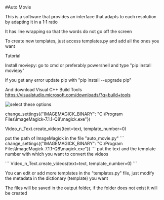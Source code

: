 #Auto Movie

This is a software that provides an interface that adapts to each resolution by adapting it in a 1:1 ratio

It has line wrapping so that the words do not go off the screen

To create new templates, just access templates.py and add all the ones you want

Tutorial

Install moviepy: go to cmd or preferably powershell and type "pip install moviepy"

If you get any error update pip with "pip install --upgrade pip"

And download Visual C++ Build Tools https://visualstudio.microsoft.com/downloads/?q=build+tools

![select these options](https://i.sstatic.net/h3mTO.png)


change_settings({"IMAGEMAGICK_BINARY": "C:\\Program Files\\ImageMagick-7.1.1-Q8\\magick.exe"})

Video_n_Text.create_videos(text=text, template_number=0)

put the path of ImageMagick in the file "auto_movie.py"
´´´
change_settings({"IMAGEMAGICK_BINARY": "C:\\Program Files\\ImageMagick-7.1.1-Q8\\magick.exe"})
´´´
put the text and the template number with which you want to convert the videos

´´´
Video_n_Text.create_videos(text=text, template_number=0)
´´´

You can edit or add more templates in the "templates.py" file, just modify the metadata in the dictionary (template) you want

The files will be saved in the output folder, if the folder does not exist it will be created
